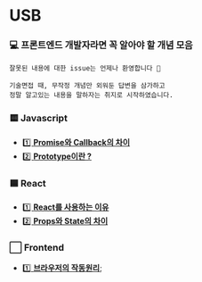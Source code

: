 # USB
### 💻 프론트엔드 개발자라면 꼭 알아야 할 개념 모음
```
잘못된 내용에 대한 issue는 언제나 환영합니다 🤗

기술면접 때, 무작정 개념만 외워둔 답변을 삼가하고
정말 알고있는 내용을 말하자는 취지로 시작하였습니다.
```

### 🟨 Javascript
- [1️⃣ **Promise와 Callback의 차이**](/Javascript/Promise와_Callback의_차이.md)
- [2️⃣ **Prototype이란 ?**](/Javascript/Prototype.md)

### 🟦 React
- [1️⃣ **React를 사용하는 이유**](/React/React를_사용하는_이유.md)
- [2️⃣ **Props와 State의 차이**](/React/Props와_State의_차이.md)

### ⬜️ Frontend
- [1️⃣ **브라우저의 작동원리**](/Frontend/브라우저의_작동원리.md);